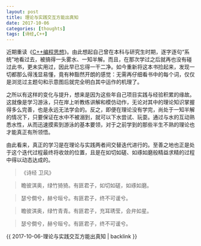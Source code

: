 ```yaml
---
layout: post
title: 理论与实践交互方能出真知
date: 2017-10-06
categories: [thoughts]
tags: [诗经,C++]
---
```


近期重读《[C++编程思想](https://book.douban.com/subject/1094797/)》。由此想起自己曾在本科与研究生时期，逐字逐句“系统”地看过去，被搞得一头雾水、一知半解。而且，在那次学过之后就再也没有碰过此书，更未实用过，因此早已忘得一干二净。如今重新将这本书捡起来，发现一切都那么得浅显易懂，竟有种豁然开朗的感觉：无需再仔细看书中的每个词，仅仅是浏览过主题句和示意图后就完全明白其中运作的机理了。

之所以有这样的变化与提升，想来是因为这些年自己项目实践与经验积累的缘故。这就像是学习游泳，只在岸上听教练讲解和模仿动作，无论对其中的理论知识掌握得多么完善，也是永远无法学会的。反之，即便在理论没有学完，尚处于一知半解的情况下，只要保证在水中不被溺到，就可以下水尝试、玩耍。通过与水的互动熟悉水性，从而迅速摸索到游泳的基本要领，对于之前学到的那些半生不熟的理论也才能真正有所领悟。

由此看来，真正的学习是在理论与实践两者间交替迭代进行的。至善之地也正是处于这个迭代过程最终将收敛的位置，且是在如切如磋、如琢如磨般精益求精的过程中得以动态达成的。

> 《诗经 卫风》

> 瞻彼淇奥，绿竹猗猗。有匪君子，如切如磋，如琢如磨。

> 瑟兮僴兮，赫兮晅兮。有匪君子，终不可谖兮。

> 瞻彼淇奥，绿竹青青。有匪君子，充耳琇莹，会弁如星。

> 瑟兮僴兮，赫兮晅兮。有匪君子，终不可谖兮。

{{ 2017-10-06-理论与实践交互方能出真知 | backlink }}
